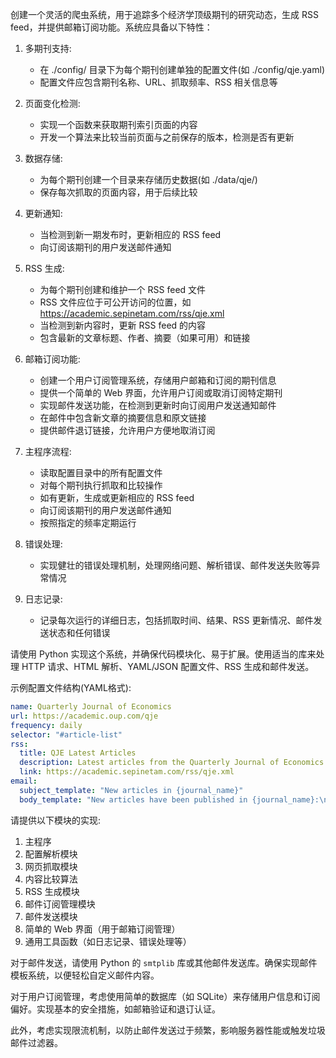 创建一个灵活的爬虫系统，用于追踪多个经济学顶级期刊的研究动态，生成 RSS feed，并提供邮箱订阅功能。系统应具备以下特性：

1. 多期刊支持:
   - 在 ./config/ 目录下为每个期刊创建单独的配置文件(如 ./config/qje.yaml)
   - 配置文件应包含期刊名称、URL、抓取频率、RSS 相关信息等

2. 页面变化检测:
   - 实现一个函数来获取期刊索引页面的内容
   - 开发一个算法来比较当前页面与之前保存的版本，检测是否有更新

3. 数据存储:
   - 为每个期刊创建一个目录来存储历史数据(如 ./data/qje/)
   - 保存每次抓取的页面内容，用于后续比较

4. 更新通知:
   - 当检测到新一期发布时，更新相应的 RSS feed
   - 向订阅该期刊的用户发送邮件通知

5. RSS 生成:
   - 为每个期刊创建和维护一个 RSS feed 文件
   - RSS 文件应位于可公开访问的位置，如 https://academic.sepinetam.com/rss/qje.xml
   - 当检测到新内容时，更新 RSS feed 的内容
   - 包含最新的文章标题、作者、摘要（如果可用）和链接

6. 邮箱订阅功能:
   - 创建一个用户订阅管理系统，存储用户邮箱和订阅的期刊信息
   - 提供一个简单的 Web 界面，允许用户订阅或取消订阅特定期刊
   - 实现邮件发送功能，在检测到更新时向订阅用户发送通知邮件
   - 在邮件中包含新文章的摘要信息和原文链接
   - 提供邮件退订链接，允许用户方便地取消订阅

7. 主程序流程:
   - 读取配置目录中的所有配置文件
   - 对每个期刊执行抓取和比较操作
   - 如有更新，生成或更新相应的 RSS feed
   - 向订阅该期刊的用户发送邮件通知
   - 按照指定的频率定期运行

8. 错误处理:
   - 实现健壮的错误处理机制，处理网络问题、解析错误、邮件发送失败等异常情况

9. 日志记录:
   - 记录每次运行的详细日志，包括抓取时间、结果、RSS 更新情况、邮件发送状态和任何错误

请使用 Python 实现这个系统，并确保代码模块化、易于扩展。使用适当的库来处理 HTTP 请求、HTML 解析、YAML/JSON 配置文件、RSS 生成和邮件发送。

示例配置文件结构(YAML格式):

```yaml
name: Quarterly Journal of Economics
url: https://academic.oup.com/qje
frequency: daily
selector: "#article-list"
rss:
  title: QJE Latest Articles
  description: Latest articles from the Quarterly Journal of Economics
  link: https://academic.sepinetam.com/rss/qje.xml
email:
  subject_template: "New articles in {journal_name}"
  body_template: "New articles have been published in {journal_name}:\n\n{article_list}"
```

请提供以下模块的实现:
1. 主程序
2. 配置解析模块
3. 网页抓取模块
4. 内容比较算法
5. RSS 生成模块
6. 邮件订阅管理模块
7. 邮件发送模块
8. 简单的 Web 界面（用于邮箱订阅管理）
9. 通用工具函数（如日志记录、错误处理等）

对于邮件发送，请使用 Python 的 `smtplib` 库或其他邮件发送库。确保实现邮件模板系统，以便轻松自定义邮件内容。

对于用户订阅管理，考虑使用简单的数据库（如 SQLite）来存储用户信息和订阅偏好。实现基本的安全措施，如邮箱验证和退订认证。

此外，考虑实现限流机制，以防止邮件发送过于频繁，影响服务器性能或触发垃圾邮件过滤器。